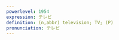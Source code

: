 ```yaml
---
powerlevel: 1954
expression: テレビ
definition: (n,abbr) television; TV; (P)
pronunciation: テレビ
---
```

